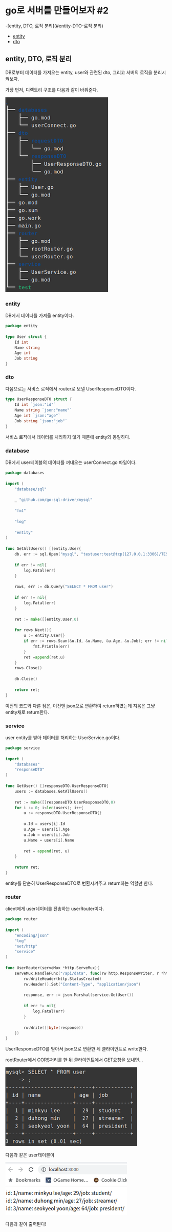 # go로 서버를 만들어보자 #2

-[entity, DTO, 로직 분리](#entity-DTO-로직 분리)
  - [entity](#entity)
  - [dto](#dto)

## entity, DTO, 로직 분리

DB로부터 데이터를 가져오는 entity, user와 관련된 dto, 그리고 서버의 로직을 분리시켜보자.

가장 먼저, 디렉토리 구조를 다음과 같이 바꿔준다.

![01](./2023_03_20_img/01.png)

### entity

DB에서 데이터를 가져올 entity이다.

```go
package entity

type User struct {
	Id int
	Name string
	Age int
	Job string
}
```

### dto

다음으로는 서비스 로직에서 router로 보낼 UserResponseDTO이다.

```go
type UserResponseDTO struct {
	Id int `json:"id"`
	Name string `json:"name"`
	Age int `json:"age"`
	Job string `json:"job"`
}
```

서비스 로직에서 데이터를 처리하지 않기 때문에 entity와 동일하다.

### database

DB에서 user테이블의 데이터를 꺼내오는 userConnect.go 파일이다.

```go
package databases

import (
	"database/sql"

	_ "github.com/go-sql-driver/mysql"

	"fmt"

	"log"

	"entity"
)

func GetAllUsers() []entity.User{
	db, err := sql.Open("mysql", "testuser:test@tcp(127.0.0.1:3306)/TESTDB")

	if err != nil{
		log.Fatal(err)
	}

	rows, err := db.Query("SELECT * FROM user")

	if err != nil{
		log.Fatal(err)
	}

	ret := make([]entity.User,0)

	for rows.Next(){
		u := entity.User{}
		if err := rows.Scan(&u.Id, &u.Name, &u.Age, &u.Job); err != nil {
			fmt.Println(err)
		}
		ret =append(ret,u)
	}
	rows.Close()

	db.Close()

	return ret;
}
```

이전의 코드와 다른 점은, 이전엔 json으로 변환하여 return하였는데 지음은 그냥 entity채로 return한다.

### service

user entity를 받아 데이터를 처리하는 UserService.go이다.

```go
package service

import (
	"databases"
	"responseDTO"
)

func GetUser() []responseDTO.UserResponseDTO{
	users := databases.GetAllUsers()

	ret := make([]responseDTO.UserResponseDTO,0)
	for i := 0; i<len(users); i++{
		u := responseDTO.UserResponseDTO{}

		u.Id = users[i].Id
		u.Age = users[i].Age
		u.Job = users[i].Job
		u.Name = users[i].Name

		ret = append(ret, u)
	}
	
	return ret;
}
```

entity를 단순히 UserResponseDTO로 변환시켜주고 return하는 역할만 한다.

### router

client에게 user데이터를 전송하는 userRouter이다.

```go
package router

import (
	"encoding/json"
	"log"
	"net/http"
	"service"
)

func UserRouter(serveMux *http.ServeMux){
	serveMux.HandleFunc("/api/data", func(rw http.ResponseWriter, r *http.Request){
        rw.WriteHeader(http.StatusCreated)
        rw.Header().Set("Content-Type", "application/json")

        response, err := json.Marshal(service.GetUser())

        if err != nil{
            log.Fatal(err)
        }

        rw.Write([]byte(response))
    })
}
```

UserResponseDTO를 받아서 json으로 변환한 뒤 클라이언트로 write한다.

rootRouter에서 CORS처리를 한 뒤 클라이언트에서 GET요청을 보내면...

![02](./2023_03_20_img/02.png)

다음과 같은 user테이블이

![03](./2023_03_20_img/03.png)

다음과 같이 출력된다!
